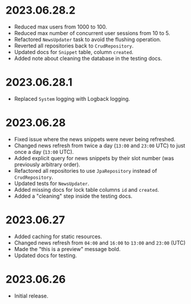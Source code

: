 # 2023.06.28.2

- Reduced max users from 1000 to 100.
- Reduced max number of concurrent user sessions from 10 to 5.
- Refactored `NewsUpdater` task to avoid the flushing operation.
- Reverted all repositories back to `CrudRepository`.
- Updated docs for `Snippet` table, column `created`.
- Added note about cleaning the database in the testing docs.

# 2023.06.28.1

- Replaced `System` logging with Logback logging.

# 2023.06.28

- Fixed issue where the news snippets were never being refreshed.
- Changed news refresh from twice a day (`13:00` and `23:00` UTC) to just once a day (`13:00` UTC).
- Added explicit query for news snippets by their slot number (was previously arbitrary order).
- Refactored all repositories to use `JpaRepository` instead of `CrudRepository`.
- Updated tests for `NewsUpdater`.
- Added missing docs for lock table columns `id` and `created`.
- Added a "cleaning" step inside the testing docs.

# 2023.06.27

- Added caching for static resources.
- Changed news refresh from `04:00` and `16:00` to `13:00` and `23:00` (UTC)
- Made the "this is a preview" message bold.
- Updated docs for testing.

# 2023.06.26

- Initial release.
